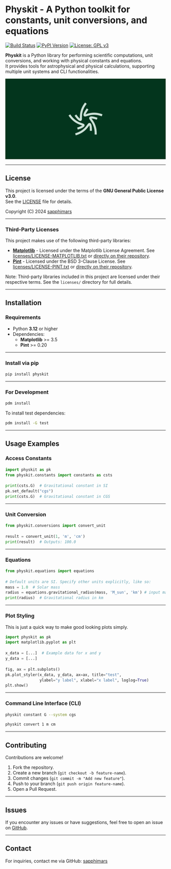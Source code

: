 # Physkit - A Python toolkit for constants, unit conversions, and equations

[![Build Status](https://github.com/sapphimars/physkit/actions/workflows/test.yml/badge.svg)](https://github.com/sapphimars/physkit/actions/workflows/test.yml)
[![PyPI Version](https://img.shields.io/pypi/v/physkit)](https://pypi.org/project/physkit/)
[![License: GPL v3](https://img.shields.io/badge/License-GPLv3-blue.svg)](https://www.gnu.org/licenses/gpl-3.0)

**Physkit** is a Python library for performing scientific computations, unit conversions, and working with physical constants and equations.  
It provides tools for astrophysical and physical calculations, supporting multiple unit systems and CLI functionalities.


<img src="https://github.com/sapphimars/physkit/blob/main/assets/physkit_icon_wide.png?raw=true" alt="drawing" />

---

## **License**

This project is licensed under the terms of the **GNU General Public License v3.0**.  
See the [LICENSE](https://github.com/sapphimars/physkit/blob/main/LICENSE) file for details.  

Copyright (C) 2024 [sapphimars](https://github.com/sapphimars)  

---

### **Third-Party Licenses**

This project makes use of the following third-party libraries:

- **[Matplotlib](https://matplotlib.org/)** - Licensed under the Matplotlib License Agreement. See [licenses/LICENSE-MATPLOTLIB.txt](https://github.com/sapphimars/physkit/blob/main/licenses/LICENSE-MATPLOTLIB.txt) or [directly on their repository](https://github.com/matplotlib/matplotlib/tree/main/LICENSE).
- **[Pint](https://github.com/hgrecco/pint)** - Licensed under the BSD 3-Clause License. See [licenses/LICENSE-PINT.txt](https://github.com/sapphimars/physkit/blob/main/licenses/LICENSE-PINT.txt) or [directly on their repository](https://github.com/hgrecco/pint/blob/master/LICENSE).

Note: Third-party libraries included in this project are licensed under their respective terms. See the `licenses/` directory for full details.

---

## **Installation**

### **Requirements**

- Python **3.12** or higher  
- Dependencies:
  - **Matplotlib** >= 3.5  
  - **Pint** >= 0.20  

---

### **Install via pip**
```bash
pip install physkit
```

---

### **For Development**
```bash
pdm install
```

To install test dependencies:
```bash
pdm install -G test
```

---

## **Usage Examples**

### **Access Constants**
```python
import physkit as pk
from physkit.constants import constants as csts

print(csts.G)  # Gravitational constant in SI
pk.set_default("cgs")
print(csts.G)  # Gravitational constant in CGS
```

---

### **Unit Conversion**
```python
from physkit.conversions import convert_unit

result = convert_unit(1, 'm', 'cm')
print(result)  # Outputs: 100.0
```

---

### **Equations**
```python
from physkit.equations import equations

# Default units are SI. Specify other units explicitly, like so:
mass = 1.0  # Solar mass
radius = equations.gravitational_radius(mass, 'M_sun', 'km') # input mass in solar masses
print(radius)  # Gravitational radius in km
```

---
### **Plot Styling**
This is just a quick way to make good looking plots simply.
```python
import physkit as pk
import matplotlib.pyplot as plt

x_data = [...]  # Example data for x and y
y_data = [...]

fig, ax = plt.subplots()
pk.plot_styler(x_data, y_data, ax=ax, title="test", 
               ylabel="y label", xlabel="x label", loglog=True)
plt.show()

```
---
### **Command Line Interface (CLI)**
```bash
physkit constant G --system cgs
```
```bash
physkit convert 1 m cm
```

---

## **Contributing**

Contributions are welcome!  

1. Fork the repository.  
2. Create a new branch (`git checkout -b feature-name`).  
3. Commit changes (`git commit -m "Add new feature"`).  
4. Push to your branch (`git push origin feature-name`).  
5. Open a Pull Request.

---

## **Issues**

If you encounter any issues or have suggestions, feel free to open an issue on [GitHub](https://github.com/sapphimars/physkit/issues).

---

## **Contact**

For inquiries, contact me via GitHub: [sapphimars](https://github.com/sapphimars)

